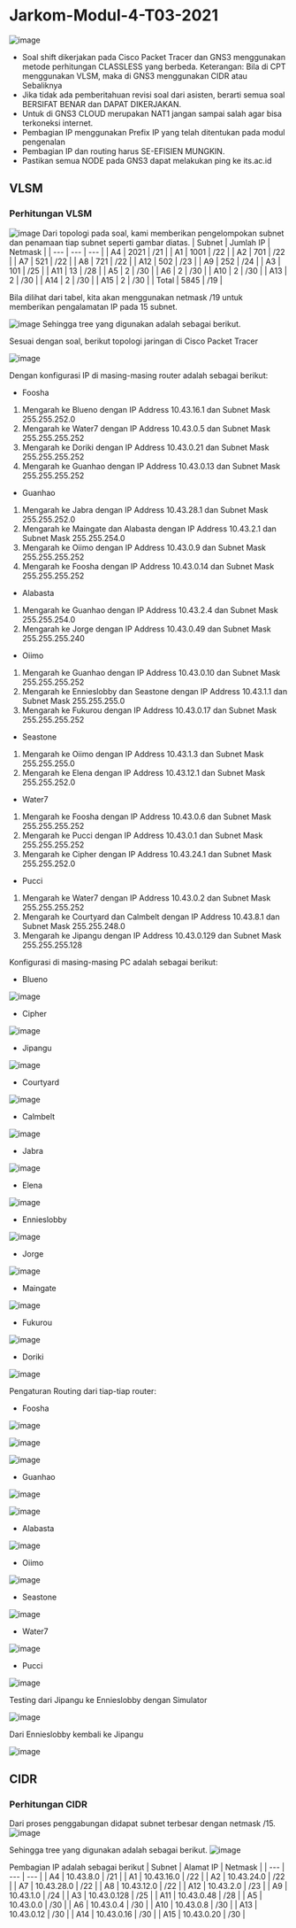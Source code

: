 # Jarkom-Modul-4-T03-2021

![image](https://user-images.githubusercontent.com/73152464/143670615-8cc86580-1726-4e49-a348-687e66012381.png)

- Soal shift dikerjakan pada Cisco Packet Tracer dan GNS3 menggunakan metode perhitungan CLASSLESS yang berbeda.
Keterangan: Bila di CPT menggunakan VLSM, maka di GNS3 menggunakan CIDR atau Sebaliknya
- Jika tidak ada pemberitahuan revisi soal dari asisten, berarti semua soal BERSIFAT BENAR dan DAPAT DIKERJAKAN.
- Untuk di GNS3 CLOUD merupakan NAT1 jangan sampai salah agar bisa terkoneksi internet.
- Pembagian IP menggunakan Prefix IP yang telah ditentukan pada modul pengenalan
- Pembagian IP dan routing harus SE-EFISIEN MUNGKIN.
- Pastikan semua NODE pada GNS3 dapat melakukan ping ke its.ac.id

## VLSM

### Perhitungan VLSM
![image](https://user-images.githubusercontent.com/61416036/143677577-688734da-54f2-4a0e-b434-cee5dfdc5d05.png)
Dari topologi pada soal, kami memberikan pengelompokan subnet dan penamaan tiap subnet seperti gambar diatas.
| Subnet | Jumlah IP | Netmask |
| --- | --- | --- |
| A4 | 2021 | /21 |
| A1 | 1001 | /22 |
| A2 | 701 | /22 |
| A7 | 521 | /22 |
| A8 | 721 | /22 |
| A12 | 502 | /23 |
| A9 | 252 | /24 |
| A3 | 101 | /25 |
| A11 | 13 | /28 |
| A5 | 2 | /30 |
| A6 | 2 | /30 |
| A10 | 2 | /30 |
| A13 | 2 | /30 |
| A14 | 2 | /30 |
| A15 | 2 | /30 |
| Total | 5845 | /19 |

Bila dilihat dari tabel, kita akan menggunakan netmask /19 untuk memberikan pengalamatan IP pada 15 subnet.

![image](https://user-images.githubusercontent.com/61416036/143677910-6aea6f5c-f902-4e77-898d-d50b73048ff4.png)
Sehingga tree yang digunakan adalah sebagai berikut.

Sesuai dengan soal, berikut topologi jaringan di Cisco Packet Tracer

![image](https://user-images.githubusercontent.com/73152464/143673829-9277abf5-2534-4f87-8eb6-8dcc08a54e81.png)

Dengan konfigurasi IP di masing-masing router adalah sebagai berikut:

- Foosha
 1. Mengarah ke Blueno dengan IP Address 10.43.16.1 dan Subnet Mask 255.255.252.0
 2. Mengarah ke Water7 dengan IP Address 10.43.0.5 dan Subnet Mask 255.255.255.252
 3. Mengarah ke Doriki dengan IP Address 10.43.0.21 dan Subnet Mask 255.255.255.252
 4. Mengarah ke Guanhao dengan IP Address 10.43.0.13 dan Subnet Mask 255.255.255.252
- Guanhao
 1. Mengarah ke Jabra dengan IP Address 10.43.28.1 dan Subnet Mask 255.255.252.0
 2. Mengarah ke Maingate dan Alabasta dengan IP Address 10.43.2.1 dan Subnet Mask 255.255.254.0
 3. Mengarah ke Oiimo dengan IP Address 10.43.0.9 dan Subnet Mask 255.255.255.252
 4. Mengarah ke Foosha dengan IP Address 10.43.0.14 dan Subnet Mask 255.255.255.252
- Alabasta
 1. Mengarah ke Guanhao dengan IP Address 10.43.2.4 dan Subnet Mask 255.255.254.0
 2. Mengarah ke Jorge dengan IP Address 10.43.0.49 dan Subnet Mask 255.255.255.240
- Oiimo
 1. Mengarah ke Guanhao dengan IP Address 10.43.0.10 dan Subnet Mask 255.255.255.252
 2. Mengarah ke Ennieslobby dan Seastone dengan IP Address 10.43.1.1 dan Subnet Mask 255.255.255.0
 3. Mengarah ke Fukurou dengan IP Address 10.43.0.17 dan Subnet Mask 255.255.255.252
- Seastone
 1. Mengarah ke Oiimo dengan IP Address 10.43.1.3 dan Subnet Mask 255.255.255.0
 2. Mengarah ke Elena dengan IP Address 10.43.12.1 dan Subnet Mask 255.255.252.0
- Water7
 1. Mengarah ke Foosha dengan IP Address 10.43.0.6 dan Subnet Mask 255.255.255.252
 2. Mengarah ke Pucci dengan IP Address 10.43.0.1 dan Subnet Mask 255.255.255.252
 3. Mengarah ke Cipher dengan IP Address 10.43.24.1 dan Subnet Mask 255.255.252.0
- Pucci
 1. Mengarah ke Water7 dengan IP Address 10.43.0.2 dan Subnet Mask 255.255.255.252
 2. Mengarah ke Courtyard dan Calmbelt dengan IP Address 10.43.8.1 dan Subnet Mask 255.255.248.0
 3. Mengarah ke Jipangu dengan IP Address 10.43.0.129 dan Subnet Mask 255.255.255.128

Konfigurasi di masing-masing PC adalah sebagai berikut:

- Blueno

![image](https://user-images.githubusercontent.com/73152464/143674447-05a4fe50-ce89-4cf7-b553-32fbddcc1080.png)
 
- Cipher

![image](https://user-images.githubusercontent.com/73152464/143674465-d37d9406-c32b-4634-af90-02bba046c795.png)

- Jipangu

![image](https://user-images.githubusercontent.com/73152464/143674481-48901913-487f-495a-830f-ddd73be69a46.png)

- Courtyard

![image](https://user-images.githubusercontent.com/73152464/143674494-b84b1d4b-dc75-42f2-a249-b3acda3d223d.png)

- Calmbelt

![image](https://user-images.githubusercontent.com/73152464/143674511-cd41d622-d5e3-4e2b-ada2-917977076b06.png)

- Jabra

![image](https://user-images.githubusercontent.com/73152464/143674522-dc195dc1-bced-40d2-bf67-ee13964e6f5b.png)

- Elena

![image](https://user-images.githubusercontent.com/73152464/143674539-0b2910b4-ff98-4102-b571-022c4788bb4d.png)

- Ennieslobby

![image](https://user-images.githubusercontent.com/73152464/143674552-716ba85b-f395-4cd1-9124-d61bb96f4ebd.png)

- Jorge

![image](https://user-images.githubusercontent.com/73152464/143674565-1157e787-703d-4294-8b8a-bba955291e02.png)

- Maingate

![image](https://user-images.githubusercontent.com/73152464/143674578-c7fc861f-b028-4ee2-b109-36b750df95c5.png)

- Fukurou

![image](https://user-images.githubusercontent.com/73152464/143674586-dedb0ac3-36ef-4e1d-9130-1f771bd591f6.png)

- Doriki

![image](https://user-images.githubusercontent.com/73152464/143674596-ff57ed7f-8fe1-4fbf-a07c-57ddf3b898b7.png)

Pengaturan Routing dari tiap-tiap router:

- Foosha

![image](https://user-images.githubusercontent.com/73152464/143679276-0825f194-f994-4257-b762-48a527763317.png)

![image](https://user-images.githubusercontent.com/73152464/143679288-5d22b28a-a29e-4000-b86e-f2c419960b36.png)

![image](https://user-images.githubusercontent.com/73152464/143679302-dfceb918-a8b5-4483-b065-68a2de146a98.png)

- Guanhao

![image](https://user-images.githubusercontent.com/73152464/143674804-d3aa3e67-a4a9-4114-a7e5-eb15b3c8229b.png)

![image](https://user-images.githubusercontent.com/73152464/143674811-e65ec6c0-346e-4abd-81ed-8bce72af3600.png)

- Alabasta

![image](https://user-images.githubusercontent.com/73152464/143674827-27bcebab-33d5-4b4e-8d32-0779e34bcf7a.png)

- Oiimo

![image](https://user-images.githubusercontent.com/73152464/143674831-a76ccd00-c490-4bd5-a936-5fe6212c78a5.png)

- Seastone

![image](https://user-images.githubusercontent.com/73152464/143674840-b82764c5-7688-41e8-ba3b-e6e3e564f832.png)

- Water7

![image](https://user-images.githubusercontent.com/73152464/143674845-e1140f59-bc22-4726-ad13-e4282ef2d087.png)

- Pucci

![image](https://user-images.githubusercontent.com/73152464/143674854-0bd67d39-f13e-4c60-a8d4-c56c9dd3b3b6.png)


Testing dari Jipangu ke Ennieslobby dengan Simulator

![image](https://user-images.githubusercontent.com/73152464/143674894-008a706c-ebdf-4e41-b9aa-21ef76b200d2.png)

Dari Ennieslobby kembali ke Jipangu

![image](https://user-images.githubusercontent.com/73152464/143674910-cc4b4678-d94e-4db9-8d64-f4787a42b13c.png)



## CIDR

### Perhitungan CIDR
Dari proses penggabungan didapat subnet terbesar dengan netmask /15.
![image](https://user-images.githubusercontent.com/61416036/143678008-850f17e2-76f1-429a-9a34-5b7e204222e4.png)

Sehingga tree yang digunakan adalah sebagai berikut.
![image](https://user-images.githubusercontent.com/61416036/143678137-9ecde6a9-7ce0-4f9d-aaf1-d83496a5758d.png)

Pembagian IP adalah sebagai berikut
| Subnet | Alamat IP | Netmask |
| --- | --- | --- |
| A4 | 10.43.8.0 | /21 |
| A1 | 10.43.16.0 | /22 |
| A2 | 10.43.24.0 | /22 |
| A7 | 10.43.28.0 | /22 |
| A8 | 10.43.12.0 | /22 |
| A12 | 10.43.2.0 | /23 |
| A9 | 10.43.1.0 | /24 |
| A3 | 10.43.0.128 | /25 |
| A11 | 10.43.0.48 | /28 |
| A5 | 10.43.0.0 | /30 |
| A6 | 10.43.0.4 | /30 |
| A10 | 10.43.0.8 | /30 |
| A13 | 10.43.0.12 | /30 |
| A14 | 10.43.0.16 | /30 |
| A15 | 10.43.0.20 | /30 |
